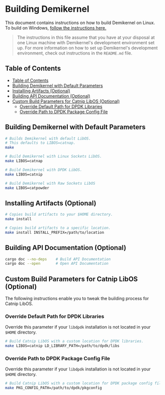 
# Building Demikernel

This document contains instructions on how to build Demikernel on Linux. To build on Windows, [follow the instructions
here.](building-windows.md)

> The instructions in this file assume that you have at your disposal at one
Linux machine with Demikernel's development environment set up. For more
information on how to set up Demikernel's development environment, check out
instructions in the `README.md` file.

## Table of Contents

- [Table of Contents](#table-of-contents)
- [Building Demikernel with Default Parameters](#building-demikernel-with-default-parameters)
- [Installing Artifacts (Optional)](#installing-artifacts-optional)
- [Building API Documentation (Optional)](#building-api-documentation-optional)
- [Custom Build Parameters for Catnip LibOS (Optional)](#custom-build-parameters-for-catnip-libos-optional)
  - [Override Default Path for DPDK Libraries](#override-default-path-for-dpdk-libraries)
  - [Override Path to DPDK Package Config File](#override-path-to-dpdk-package-config-file)

## Building Demikernel with Default Parameters

```bash
# Builds Demikernel with default LibOS.
# This defaults to LIBOS=catnap.
make

# Build Demikernel with Linux Sockets LibOS.
make LIBOS=catnap

# Build Demikernel with DPDK LibOS.
make LIBOS=catnip

# Build Demikernel with Raw Sockets LibOS
make LIBOS=catpowder
```

## Installing Artifacts (Optional)

```bash
# Copies build artifacts to your $HOME directory.
make install

# Copies build artifacts to a specific location.
make install INSTALL_PREFIX=/path/to/location
```

## Building API Documentation (Optional)

```bash
cargo doc --no-deps    # Build API Documentation
cargo doc --open       # Open API Documentation
```

## Custom Build Parameters for Catnip LibOS (Optional)

The following instructions enable you to tweak the building process for Catnip
LibOS.

### Override Default Path for DPDK Libraries

Override this parameter if your `libdpdk` installation is not located in your
`$HOME` directory.

```bash
# Build Catnip LibOS with a custom location for DPDK libraries.
make LIBOS=catnip LD_LIBRARY_PATH=/path/to/dpdk/libs
```

### Override Path to DPDK Package Config File

Override this parameter if your `libdpdk` installation is not located in your
`$HOME` directory.

```bash
# Build Catnip LibOS with a custom location for DPDK package config files.
make PKG_CONFIG_PATH=/path/to/dpdk/pkgconfig
```
